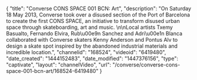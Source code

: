 {
    "title": "Converse CONS SPACE 001 BCN: Art",
    "description": "On Saturday 18 May 2013, Converse took over a disused section of the Port of Barcelona to create the first CONS SPACE, an initiative to transform disused urban space through skateboarding, art and music. \n\nLocal artists Txemy Basualto, Fernando Elvira, Rub\u00e9n Sanchez and Adri\u00e1n Blanca collaborated with Converse skaters Kenny Anderson and Pontus Alv to design a skate spot inspired by the abandoned industrial materials and incredible location.",
    "channelid": "168524",
    "videoid": "6419480",
    "date_created": "1444152483",
    "date_modified": "1447376156",
    "type": "captivate",
    "layout": "channelVideo",
    "url": "\/converse\/converse-cons-space-001-bcn-art\/168524-6419480"
}